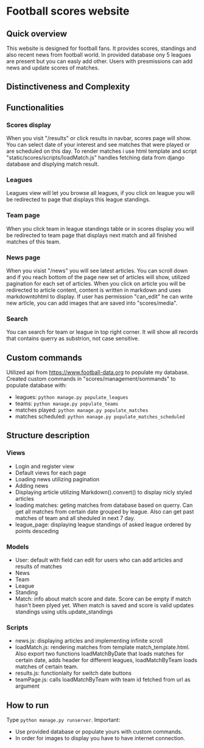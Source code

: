 # Football scores website
## Quick overview
This website is designed for football fans. It provides scores, standings and also recent news from football world. In provided database ony 5 leagues are present but you can easly add other. Users with presmissions can add news and update scores of matches.

## Distinctiveness and Complexity

## Functionalities
### Scores display
When you visit "/results" or click results in navbar, scores page will show. You can select date of your interest and see matches that were played or are scheduled on this day. To render matches i use html template and script "static/scores/scripts/loadMatch.js" handles fetching data from django database and displying match result.
### Leagues
Leagues view will let you browse all leagues, if you click on league you will be redirected to page that displays this league standings.
### Team page
When you click team in league standings table or in scores display you will be redirected to team page that displays next match and all finished matches of this team.
### News page
When you visist "/news" you will see latest articles. You can scroll down and if you reach bottom of the page new set of articles will show, utilized pagination for each set of articles. When you click on article you will be redirected to article content, content is written in markdown and uses markdowntohtml to display. If user has permission "can_edit" he can write new article, you can add images that are saved into "scores/media".
### Search
You can search for team or league in top right corner. It will show all records that contains querry as substrion, not case sensitive.

## Custom commands
Utilized api from https://www.football-data.org to populate my database. Created custom commands in "scores/management/sommands" to populate database with: 
* leagues: ```python manage.py populate_leagues```
* teams: ```python manage.py populate_teams```
* matches played: ```python manage.py populate_matches```
* matches scheduled: ```python manage.py populate_matches_scheduled```

## Structure description
### Views
* Login and register view
* Default views for each page
* Loading news utilizing pagination
* Adding news
* Displaying article utilizing Markdown().convert() to display nicly styled articles
* loading matches: geting matches from database based on querry. Can get all matches from certain date grouped by league. Also can get past matches of team and all sheduled in next 7 day.
* league_page: displaying league standings of asked league ordered by points desceding
### Models
* User: default with field can edit for users who can add articles and results of matches
* News
* Team
* League
* Standing
* Match: info about match score and date. Score can be empty if match hasn't been plyed yet. When match is saved and score is valid updates standings using utils.update_standings
### Scripts
* news.js: displaying articles and implementing infinite scroll
* loadMatch.js: rendering matches from template match_template.html. Also export two functions loadMatchByDate that loads matches for certain date, adds header for different leagues, loadMatchByTeam loads matches of certain team.
* results.js: functionlaity for switch date buttons
* teamPage.js: calls loadMatchByTeam with team id fetched from url as argument


## How to run
Type ```python manage.py runserver```. Important: 
* Use provided database or populate yours with custom commands.
* In order for images to display you have to have internet connection.

